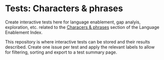 # Tests: Characters & phrases
Create interactive tests here for language enablement, gap analyis, exploration, etc. related to the [Characers & phrases](https://w3c.github.io/typography/#characters_and_phrases) section of the Language Enablement Index.

This repository is where interactive tests can be stored and their results described. Create one issue per test and apply the relevant labels to allow for filtering, sorting and export to a test summary page.
